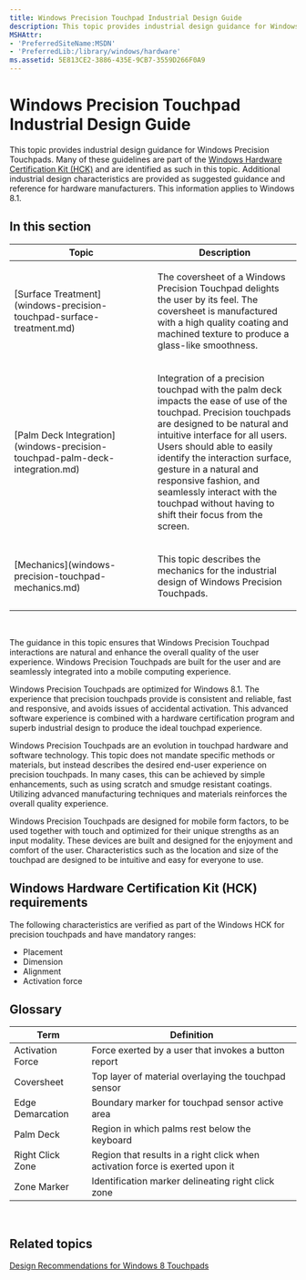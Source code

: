 ```yaml
---
title: Windows Precision Touchpad Industrial Design Guide
description: This topic provides industrial design guidance for Windows Precision Touchpads.
MSHAttr:
- 'PreferredSiteName:MSDN'
- 'PreferredLib:/library/windows/hardware'
ms.assetid: 5E813CE2-3886-435E-9CB7-3559D266F0A9
---
```


# Windows Precision Touchpad Industrial Design Guide


This topic provides industrial design guidance for Windows Precision Touchpads. Many of these guidelines are part of the [Windows Hardware Certification Kit (HCK)](http://go.microsoft.com/fwlink/p/?LinkID=330443) and are identified as such in this topic. Additional industrial design characteristics are provided as suggested guidance and reference for hardware manufacturers. This information applies to Windows 8.1.

## In this section


<table>
<colgroup>
<col width="50%" />
<col width="50%" />
</colgroup>
<thead>
<tr class="header">
<th>Topic</th>
<th>Description</th>
</tr>
</thead>
<tbody>
<tr class="odd">
<td><p>[Surface Treatment](windows-precision-touchpad-surface-treatment.md)</p></td>
<td><p>The coversheet of a Windows Precision Touchpad delights the user by its feel. The coversheet is manufactured with a high quality coating and machined texture to produce a glass-like smoothness.</p></td>
</tr>
<tr class="even">
<td><p>[Palm Deck Integration](windows-precision-touchpad-palm-deck-integration.md)</p></td>
<td><p>Integration of a precision touchpad with the palm deck impacts the ease of use of the touchpad. Precision touchpads are designed to be natural and intuitive interface for all users. Users should able to easily identify the interaction surface, gesture in a natural and responsive fashion, and seamlessly interact with the touchpad without having to shift their focus from the screen.</p></td>
</tr>
<tr class="odd">
<td><p>[Mechanics](windows-precision-touchpad-mechanics.md)</p></td>
<td><p>This topic describes the mechanics for the industrial design of Windows Precision Touchpads.</p></td>
</tr>
</tbody>
</table>

 

The guidance in this topic ensures that Windows Precision Touchpad interactions are natural and enhance the overall quality of the user experience. Windows Precision Touchpads are built for the user and are seamlessly integrated into a mobile computing experience.

Windows Precision Touchpads are optimized for Windows 8.1. The experience that precision touchpads provide is consistent and reliable, fast and responsive, and avoids issues of accidental activation. This advanced software experience is combined with a hardware certification program and superb industrial design to produce the ideal touchpad experience.

Windows Precision Touchpads are an evolution in touchpad hardware and software technology. This topic does not mandate specific methods or materials, but instead describes the desired end-user experience on precision touchpads. In many cases, this can be achieved by simple enhancements, such as using scratch and smudge resistant coatings. Utilizing advanced manufacturing techniques and materials reinforces the overall quality experience.

Windows Precision Touchpads are designed for mobile form factors, to be used together with touch and optimized for their unique strengths as an input modality. These devices are built and designed for the enjoyment and comfort of the user. Characteristics such as the location and size of the touchpad are designed to be intuitive and easy for everyone to use.

## <a href="" id="windows-hardware-certification-kit--hck--requirements-"></a>Windows Hardware Certification Kit (HCK) requirements


The following characteristics are verified as part of the Windows HCK for precision touchpads and have mandatory ranges:

-   Placement
-   Dimension
-   Alignment
-   Activation force

## Glossary


| Term             | Definition                                                                    |
|------------------|-------------------------------------------------------------------------------|
| Activation Force | Force exerted by a user that invokes a button report                          |
| Coversheet       | Top layer of material overlaying the touchpad sensor                          |
| Edge Demarcation | Boundary marker for touchpad sensor active area                               |
| Palm Deck        | Region in which palms rest below the keyboard                                 |
| Right Click Zone | Region that results in a right click when activation force is exerted upon it |
| Zone Marker      | Identification marker delineating right click zone                            |

 

## Related topics


[Design Recommendations for Windows 8 Touchpads](http://go.microsoft.com/fwlink/p/?LinkID=389118)

 

 







